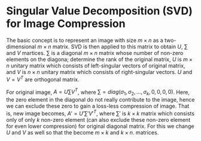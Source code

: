 # Singular Value Decomposition (SVD) for Image Compression

The basic concept is to represent an image with size $`m \times n`$ as a two-dimensional $`m \times n`$ matrix. SVD is then applied to this matrix to obtain $`U`$, $`\sum`$ and $`V`$ martices. $`\sum`$ is a diagonal $`m \times n`$ matrix whose number of non-zero elements on the diagona; determine the rank of the original matrix, $`U`$ is $`m \times n`$ unitary matrix which consists of left-singular vectors of original matrix, and $`V`$ is $`n \times n`$ unitary matrix which consists of right-singular vectors. $`U`$ and $`V = V^{T}`$ are orthogonal matrix.

For original image, $`A = U \sum V^{T}`$, where $`\sum = diag(\sigma_{1}, \sigma_{2}, ..., \sigma_{k}, 0,0,0,0)`$. Here, the zero element in the diagonal do not really contribute to the image, hence we can exclude these zero to gain a loss-less compression of image. That is, new image becomes, $`A' = U' {\sum}' V'^{T}`$, where $`{\sum}'`$ is $`k \times k`$ matrix which consists only of only $`k`$ non-zero element (can also exclude these non-zero element for even lower compression) for original diagonal matrix. For this we change $`U`$ and $`V`$ as well so that the become $`m \times k`$ and $`k \times n`$. matrices. 
